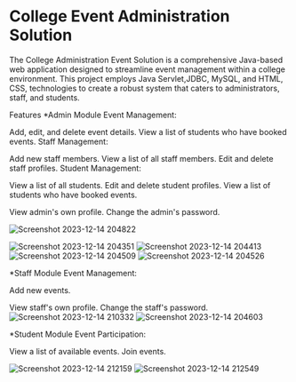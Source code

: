 # College Event Administration Solution
The College Administration Event Solution is a comprehensive Java-based web application designed to streamline event management within a college environment. This project employs Java Servlet,JDBC, MySQL, and HTML, CSS, technologies to create a robust system that caters to administrators, staff, and students.

Features
*Admin Module
Event Management:

Add, edit, and delete event details.
View a list of students who have booked events.
Staff Management:

Add new staff members.
View a list of all staff members.
Edit and delete staff profiles.
Student Management:

View a list of all students.
Edit and delete student profiles.
View a list of students who have booked events.


View admin's own profile.
Change the admin's password.

![Screenshot 2023-12-14 204822](https://github.com/kanaklata-Lakkawar/College-Event-Administration-System/assets/114863229/8741440d-97f6-4dc2-9484-42708c1d62d2)

![Screenshot 2023-12-14 204351](https://github.com/kanaklata-Lakkawar/College-Event-Administration-System/assets/114863229/0fb8dded-1f5f-4782-b6dc-c42c210ebfe7)
![Screenshot 2023-12-14 204413](https://github.com/kanaklata-Lakkawar/College-Event-Administration-System/assets/114863229/01b56505-63ed-4e20-8251-18ac63eb61c0)
![Screenshot 2023-12-14 204509](https://github.com/kanaklata-Lakkawar/College-Event-Administration-System/assets/114863229/5cf404c0-60dd-4965-a624-ebcd2ccff6c9)
![Screenshot 2023-12-14 204526](https://github.com/kanaklata-Lakkawar/College-Event-Administration-System/assets/114863229/ad11c577-cbbb-4c84-92d5-6e5b707ffa45)

*Staff Module
Event Management:

Add new events.


View staff's own profile.
Change the staff's password.
![Screenshot 2023-12-14 210332](https://github.com/kanaklata-Lakkawar/College-Event-Administration-System/assets/114863229/4174da64-d231-4a0c-ab7b-f557ad11a042)
![Screenshot 2023-12-14 204603](https://github.com/kanaklata-Lakkawar/College-Event-Administration-System/assets/114863229/52809e05-6e09-4c63-a034-5f91b16b3969)


*Student Module
Event Participation:

View a list of available events.
Join events.

![Screenshot 2023-12-14 212159](https://github.com/kanaklata-Lakkawar/College-Event-Administration-System/assets/114863229/a1c8bb8a-c9e9-44ae-be4e-d256eb0202c5)
![Screenshot 2023-12-14 212549](https://github.com/kanaklata-Lakkawar/College-Event-Administration-System/assets/114863229/03f244da-ca14-4fed-917f-7132d59fef0a)


